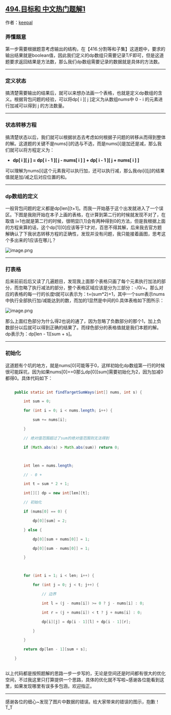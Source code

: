 ## [494.目标和 中文热门题解1](https://leetcode.cn/problems/target-sum/solutions/100000/dong-tai-gui-hua-si-kao-quan-guo-cheng-by-keepal)

作者：[keepal](https://leetcode.cn/u/keepal)

### 弄懂题意
第一步需要根据题意考虑输出的结构，在【416.分割等和子集】这道题中，要求的输出结果就是boolean值，因此我们定义的dp数组只需要记录T/F即可，但是这道题要求返回结果是方法数，那么我们dp数组需要记录的数据就是具体的方法数。

---
### 定义状态
搞清楚需要输出的结果后，就可以来想办法画一个表格，也就是定义dp数组的含义。根据背包问题的经验，可以将dp[ i ][ j ]定义为从数组nums中 0 - i 的元素进行加减可以得到 j 的方法数量。

---
### 状态转移方程
搞清楚状态以后，我们就可以根据状态去考虑如何根据子问题的转移从而得到整体的解。这道题的关键不是nums[i]的选与不选，而是nums[i]是加还是减，那么我们就可以将方程定义为：
+ **dp[ i ][ j ] = dp[ i - 1 ][ j - nums[ i ] ] + dp[ i - 1 ][ j + nums[ i ] ]**

可以理解为nums[i]这个元素我可以执行加，还可以执行减，那么我dp[i][j]的结果值就是加/减之后对应位置的和。

---
### dp数组的定义
一般背包问题的定义都是dp[len][t+1]。而我一开始基于这个出发就进入了一个误区。下图是我刚开始在本子上画的表格，在计算到第二行的时候就发现不对了，在取值 i=1也就是第二行的时候，很明显[1,1]会有两种得到0的方法，但是我根据上面的方程来算的话，这个dp[1][0]应该等于1才对，百思不得其解，后来我去官方题解确认了下我状态转移方程的正确性，发现并没有问题，我只能接着画图，思考这个多出来的1应该在哪儿？
![image.png](https://pic.leetcode-cn.com/c59849a511e47699a7d62719837ea23c2cc6503f19716eab8b8376c9bc5a0e0d-image.png)

---
### 打表格
后来前前后后又读了几遍题目，发现我上面那个表格只画了每个元素执行加法的部分，而忽略了执行减法的部分，整个表格区域应该是分为三部分：-/0/+。那么对应的表格的每一行的长度t就可以表示为：t=(sum*2)+1，其中一个sum表示nums中执行全部执行加/减能达到的数，而加的1显然是中间的0.具体表格如下图所示：
![image.png](https://pic.leetcode-cn.com/05f8151bbb0f1818723710b2455695f01c33d75a38653eeee181ab61217e8f16-image.png)

那么上面红色部分为什么得2也说的通了，因为忽略了负数部分的那个1，加上负数部分以后就可以得到正确的结果了。而绿色部分的表格值就是我们本题的解。dp表示为：dp[len - 1][sum + s]。

---
### 初始化
这道题有个坑的地方，就是nums[0]可能等于0，这样初始化dp数组第一行的时候很可能踩坑，因为如果nums[0]==0那么dp[0][sum]需要初始化为2，因为加减0都得0。具体代码如下：
```java
    public static int findTargetSumWays(int[] nums, int s) {
        int sum = 0;
        for (int i = 0; i < nums.length; i++) {
            sum += nums[i];
        }
        // 绝对值范围超过了sum的绝对值范围则无法得到
        if (Math.abs(s) > Math.abs(sum)) return 0;

        int len = nums.length;
        // - 0 +
        int t = sum * 2 + 1;
        int[][] dp = new int[len][t];
        // 初始化
        if (nums[0] == 0) {
            dp[0][sum] = 2;
        } else {
            dp[0][sum + nums[0]] = 1;
            dp[0][sum - nums[0]] = 1;
        }

        for (int i = 1; i < len; i++) {
            for (int j = 0; j < t; j++) {
                // 边界
                int l = (j - nums[i]) >= 0 ? j - nums[i] : 0;
                int r = (j + nums[i]) < t ? j + nums[i] : 0;
                dp[i][j] = dp[i - 1][l] + dp[i - 1][r];
            }
        }
        return dp[len - 1][sum + s];
    }

```
以上代码都是按照题解的思路一步一步写的，无论是空间还是时间都有很大的优化空间，不过我这里只打算提供一个思路，具体的优化就不写啦~感谢各位能看到这里，如果发现哪里有误多多包涵，欢迎指正。

---
感谢各位的细心~发现了图片中数据的错误。给大家带来的错误的图示，抱歉！T_T
